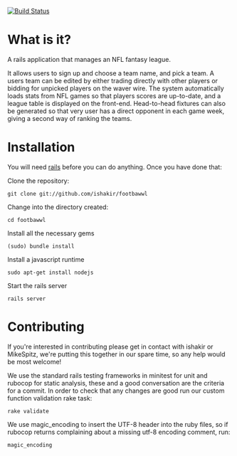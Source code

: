 [![Build Status](https://travis-ci.org/ishakir/footbawwl.svg)](https://travis-ci.org/ishakir/footbawwl)

What is it?
===========
 
A rails application that manages an NFL fantasy league.

It allows users to sign up and choose a team name, and pick a team. A users team can be edited by either trading directly with other players or bidding for unpicked players on the waver wire. The system automatically loads stats from NFL games so that players scores are up-to-date, and a league table is displayed on the front-end. Head-to-head fixtures can also be generated so that very user has a direct opponent in each game week, giving a second way of ranking the teams.

Installation
============

You will need [rails](http://rubyonrails.org/download) before you can do anything. Once you have done that:

Clone the repository:

    git clone git://github.com/ishakir/footbawwl

Change into the directory created:

    cd footbawwl

Install all the necessary gems

    (sudo) bundle install
    
Install a javascript runtime

    sudo apt-get install nodejs

Start the rails server

    rails server

Contributing
============

If you're interested in contributing please get in contact with ishakir or MikeSpitz, we're putting this together in our spare time, so any help would be most welcome!

We use the standard rails testing frameworks in minitest for unit and rubocop for static analysis, these and a good conversation are the criteria for a commit. In order to check that any changes are good run our custom function validation rake task:

    rake validate

We use magic_encoding to insert the UTF-8 header into the ruby files, so if rubocop returns complaining about a missing utf-8 encoding comment, run:

    magic_encoding
